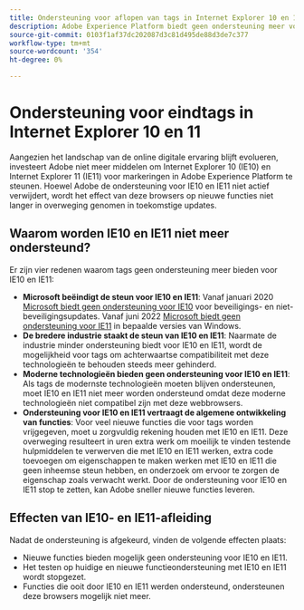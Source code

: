 ```yaml
---
title: Ondersteuning voor aflopen van tags in Internet Explorer 10 en 11
description: Adobe Experience Platform biedt geen ondersteuning meer voor updates voor tags in Internet Explorer 10 en 11.
source-git-commit: 0103f1af37dc202087d3c81d495de88d3de7c377
workflow-type: tm+mt
source-wordcount: '354'
ht-degree: 0%

---
```


# Ondersteuning voor eindtags in Internet Explorer 10 en 11

Aangezien het landschap van de online digitale ervaring blijft evolueren, investeert Adobe niet meer middelen om Internet Explorer 10 (IE10) en Internet Explorer 11 (IE11) voor markeringen in Adobe Experience Platform te steunen. Hoewel Adobe de ondersteuning voor IE10 en IE11 niet actief verwijdert, wordt het effect van deze browsers op nieuwe functies niet langer in overweging genomen in toekomstige updates.

## Waarom worden IE10 en IE11 niet meer ondersteund?

Er zijn vier redenen waarom tags geen ondersteuning meer bieden voor IE10 en IE11:

* **Microsoft beëindigt de steun voor IE10 en IE11**: Vanaf januari 2020 [Microsoft biedt geen ondersteuning voor IE10](https://docs.microsoft.com/en-us/lifecycle/announcements/internet-explorer-10-end-of-support) voor beveiligings- en niet-beveiligingsupdates. Vanaf juni 2022 [Microsoft biedt geen ondersteuning voor IE11](https://docs.microsoft.com/en-us/lifecycle/announcements/internet-explorer-11-end-of-support) in bepaalde versies van Windows.
* **De bredere industrie staakt de steun van IE10 en IE11**: Naarmate de industrie minder ondersteuning biedt voor IE10 en IE11, wordt de mogelijkheid voor tags om achterwaartse compatibiliteit met deze technologieën te behouden steeds meer gehinderd.
* **Moderne technologieën bieden geen ondersteuning voor IE10 en IE11**: Als tags de modernste technologieën moeten blijven ondersteunen, moet IE10 en IE11 niet meer worden ondersteund omdat deze moderne technologieën niet compatibel zijn met deze webbrowsers.
* **Ondersteuning voor IE10 en IE11 vertraagt de algemene ontwikkeling van functies**: Voor veel nieuwe functies die voor tags worden vrijgegeven, moet u zorgvuldig rekening houden met IE10 en IE11. Deze overweging resulteert in uren extra werk om moeilijk te vinden testende hulpmiddelen te verwerven die met IE10 en IE11 werken, extra code toevoegen om eigenschappen te maken werken met IE10 en IE11 die geen inheemse steun hebben, en onderzoek om ervoor te zorgen de eigenschap zoals verwacht werkt. Door de ondersteuning voor IE10 en IE11 stop te zetten, kan Adobe sneller nieuwe functies leveren.

## Effecten van IE10- en IE11-afleiding

Nadat de ondersteuning is afgekeurd, vinden de volgende effecten plaats:

* Nieuwe functies bieden mogelijk geen ondersteuning voor IE10 en IE11.
* Het testen op huidige en nieuwe functieondersteuning met IE10 en IE11 wordt stopgezet.
* Functies die ooit door IE10 en IE11 werden ondersteund, ondersteunen deze browsers mogelijk niet meer.
